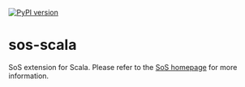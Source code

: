 [![PyPI version](https://badge.fury.io/py/sos-scala.svg)](https://badge.fury.io/py/sos-scala)

# sos-scala
SoS extension for Scala. Please refer to the [SoS homepage](http://vatlab.github.io/SOS) for more information.
